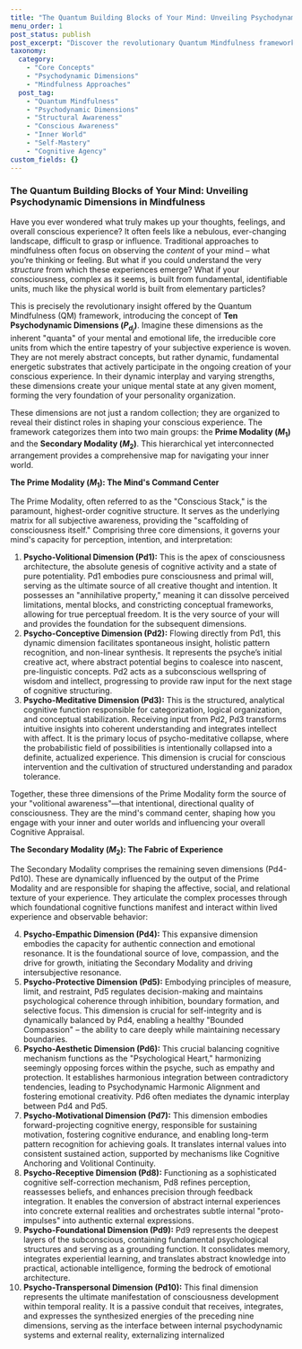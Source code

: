 ```yaml
---
title: "The Quantum Building Blocks of Your Mind: Unveiling Psychodynamic Dimensions in Mindfulness"
menu_order: 1
post_status: publish
post_excerpt: "Discover the revolutionary Quantum Mindfulness framework, which posits that your conscious experience is built from ten fundamental Psychodynamic Dimensions. Learn how understanding these 'quanta' of mental life, organized into Prime and Secondary Modalities, enables 'structural awareness' – a profound shift from merely observing your thoughts to actively shaping your inner world."
taxonomy:
  category:
    - "Core Concepts"
    - "Psychodynamic Dimensions"
    - "Mindfulness Approaches"
  post_tag:
    - "Quantum Mindfulness"
    - "Psychodynamic Dimensions"
    - "Structural Awareness"
    - "Conscious Awareness"
    - "Inner World"
    - "Self-Mastery"
    - "Cognitive Agency"
custom_fields: {}
---
```


### The Quantum Building Blocks of Your Mind: Unveiling Psychodynamic Dimensions in Mindfulness

Have you ever wondered what truly makes up your thoughts, feelings, and overall conscious experience? It often feels like a nebulous, ever-changing landscape, difficult to grasp or influence. Traditional approaches to mindfulness often focus on observing the *content* of your mind – what you’re thinking or feeling. But what if you could understand the very *structure* from which these experiences emerge? What if your consciousness, complex as it seems, is built from fundamental, identifiable units, much like the physical world is built from elementary particles?

This is precisely the revolutionary insight offered by the Quantum Mindfulness (QM) framework, introducing the concept of **Ten Psychodynamic Dimensions ($P_{d_j}$)**. Imagine these dimensions as the inherent "quanta" of your mental and emotional life, the irreducible core units from which the entire tapestry of your subjective experience is woven. They are not merely abstract concepts, but rather dynamic, fundamental energetic substrates that actively participate in the ongoing creation of your conscious experience. In their dynamic interplay and varying strengths, these dimensions create your unique mental state at any given moment, forming the very foundation of your personality organization.

These dimensions are not just a random collection; they are organized to reveal their distinct roles in shaping your conscious experience. The framework categorizes them into two main groups: the **Prime Modality ($M_1$)** and the **Secondary Modality ($M_2$)**. This hierarchical yet interconnected arrangement provides a comprehensive map for navigating your inner world.

**The Prime Modality ($M_1$): The Mind's Command Center**

The Prime Modality, often referred to as the "Conscious Stack," is the paramount, highest-order cognitive structure. It serves as the underlying matrix for all subjective awareness, providing the "scaffolding of consciousness itself." Comprising three core dimensions, it governs your mind's capacity for perception, intention, and interpretation:

1.  **Psycho-Volitional Dimension (Pd1):** This is the apex of consciousness architecture, the absolute genesis of cognitive activity and a state of pure potentiality. Pd1 embodies pure consciousness and primal will, serving as the ultimate source of all creative thought and intention. It possesses an "annihilative property," meaning it can dissolve perceived limitations, mental blocks, and constricting conceptual frameworks, allowing for true perceptual freedom. It is the very source of your will and provides the foundation for the subsequent dimensions.
2.  **Psycho-Conceptive Dimension (Pd2):** Flowing directly from Pd1, this dynamic dimension facilitates spontaneous insight, holistic pattern recognition, and non-linear synthesis. It represents the psyche’s initial creative act, where abstract potential begins to coalesce into nascent, pre-linguistic concepts. Pd2 acts as a subconscious wellspring of wisdom and intellect, progressing to provide raw input for the next stage of cognitive structuring.
3.  **Psycho-Meditative Dimension (Pd3):** This is the structured, analytical cognitive function responsible for categorization, logical organization, and conceptual stabilization. Receiving input from Pd2, Pd3 transforms intuitive insights into coherent understanding and integrates intellect with affect. It is the primary locus of psycho-meditative collapse, where the probabilistic field of possibilities is intentionally collapsed into a definite, actualized experience. This dimension is crucial for conscious intervention and the cultivation of structured understanding and paradox tolerance.

Together, these three dimensions of the Prime Modality form the source of your "volitional awareness"—that intentional, directional quality of consciousness. They are the mind's command center, shaping how you engage with your inner and outer worlds and influencing your overall Cognitive Appraisal.

**The Secondary Modality ($M_2$): The Fabric of Experience**

The Secondary Modality comprises the remaining seven dimensions (Pd4-Pd10). These are dynamically influenced by the output of the Prime Modality and are responsible for shaping the affective, social, and relational texture of your experience. They articulate the complex processes through which foundational cognitive functions manifest and interact within lived experience and observable behavior:

4.  **Psycho-Empathic Dimension (Pd4):** This expansive dimension embodies the capacity for authentic connection and emotional resonance. It is the foundational source of love, compassion, and the drive for growth, initiating the Secondary Modality and driving intersubjective resonance.
5.  **Psycho-Protective Dimension (Pd5):** Embodying principles of measure, limit, and restraint, Pd5 regulates decision-making and maintains psychological coherence through inhibition, boundary formation, and selective focus. This dimension is crucial for self-integrity and is dynamically balanced by Pd4, enabling a healthy "Bounded Compassion" – the ability to care deeply while maintaining necessary boundaries.
6.  **Psycho-Aesthetic Dimension (Pd6):** This crucial balancing cognitive mechanism functions as the "Psychological Heart," harmonizing seemingly opposing forces within the psyche, such as empathy and protection. It establishes harmonious integration between contradictory tendencies, leading to Psychodynamic Harmonic Alignment and fostering emotional creativity. Pd6 often mediates the dynamic interplay between Pd4 and Pd5.
7.  **Psycho-Motivational Dimension (Pd7):** This dimension embodies forward-projecting cognitive energy, responsible for sustaining motivation, fostering cognitive endurance, and enabling long-term pattern recognition for achieving goals. It translates internal values into consistent sustained action, supported by mechanisms like Cognitive Anchoring and Volitional Continuity.
8.  **Psycho-Receptive Dimension (Pd8):** Functioning as a sophisticated cognitive self-correction mechanism, Pd8 refines perception, reassesses beliefs, and enhances precision through feedback integration. It enables the conversion of abstract internal experiences into concrete external realities and orchestrates subtle internal "proto-impulses" into authentic external expressions.
9.  **Psycho-Foundational Dimension (Pd9):** Pd9 represents the deepest layers of the subconscious, containing fundamental psychological structures and serving as a grounding function. It consolidates memory, integrates experiential learning, and translates abstract knowledge into practical, actionable intelligence, forming the bedrock of emotional architecture.
10. **Psycho-Transpersonal Dimension (Pd10):** This final dimension represents the ultimate manifestation of consciousness development within temporal reality. It is a passive conduit that receives, integrates, and expresses the synthesized energies of the preceding nine dimensions, serving as the interface between internal psychodynamic systems and external reality, externalizing internalized